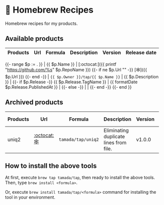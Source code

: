 # :beer: Homebrew Recipes

Homebrew recipes for my products.

## Available products

| Products | Url | Formula | Description | Version | Release date |
|----------|-----|---------|-------------|---------|--------------|
{{- range $p := . }}
| {{ $p.Name }} | [:octocat:]({{ printf "https://github.com/%s" $p.RepoName }})
  {{- if ne $p.Url "" -}}
     [:spider_web:]({{ $p.Url }})
  {{- end -}}
| `{{ $p.Owner }}/tap/{{ $p.Name }}` | {{ $p.Description }} | 
  {{- if $p.Release -}}
    {{ $p.Release.TagName }} | {{ formatDate $p.Release.PublishedAt }} |
  {{- else -}}
    | |
  {{- end -}}
{{- end }}

## Archived products

| Products | Url | Formula | Description | Version | Release date |
|----------|-----|---------|-------------|---------|--------------|
| uniq2    | [:octocat:]() [:spider_web:](https://tamada.github.io/uniq2/) | `tamada/tap/uniq2` | Eliminating duplicate lines from file. | v1.0.0 | 2019-11-06 |

## How to install the above tools

At first, execute `brew tap tamada/tap`, then ready to install the above tools.
Then, type `brew install <formula>`.

Or, execute `brew install tamada/tap/<formula>` command for installing the tool in your environment.
